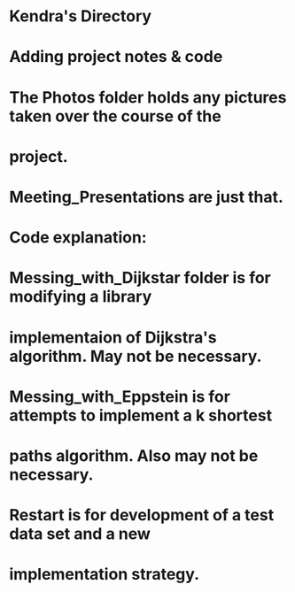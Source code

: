 # Kendra's Directory
# Adding project notes & code

# The Photos folder holds any pictures taken over the course of the 
# project. 

# Meeting_Presentations are just that. 

# Code explanation: 
# 	Messing_with_Dijkstar folder is for modifying a library
# 	implementaion of Dijkstra's algorithm. May not be necessary. 

#	Messing_with_Eppstein is for attempts to implement a k shortest
#	paths algorithm. Also may not be necessary. 

#	Restart is for development of a test data set and a new 
#	implementation strategy. 

